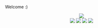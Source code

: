 <!--
README.md (Even though it's HTML) by @BLOCKSREY
読めますか？これは日本語です。
-->
Welcome :)
<P ALIGN=CENTER>
	<IMG SRC=https://playme.blocksrey.com/4></IMG><BR>
	<IMG SRC=https://playme.blocksrey.com/0></IMG>
	<IMG SRC=https://playme.blocksrey.com/1></IMG>
	<IMG SRC=https://playme.blocksrey.com/2></IMG>
	<IMG SRC=https://playme.blocksrey.com/3></IMG>
</P>
